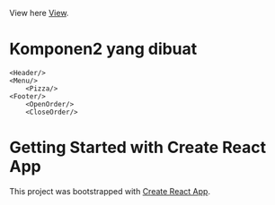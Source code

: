 View here [View](https://prinz-pizza.netlify.app/).

# Komponen2 yang dibuat
    <Header/>
    <Menu/>
        <Pizza/>
    <Footer/>
        <OpenOrder/>
        <CloseOrder/>

# Getting Started with Create React App

This project was bootstrapped with [Create React App](https://github.com/facebook/create-react-app).
